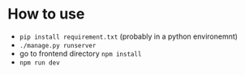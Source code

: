 # How to use
- `pip install requirement.txt` (probably in a python environemnt)
- `./manage.py runserver`
- go to frontend directory `npm install`
- `npm run dev`
